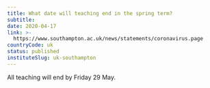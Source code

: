 ```yaml
---
title: What date will teaching end in the spring term?
subtitle: 
date: 2020-04-17
link: >-
  https://www.southampton.ac.uk/news/statements/coronavirus.page
countryCode: uk
status: published
instituteSlug: uk-southampton
---
```

All teaching will end by Friday 29 May.
